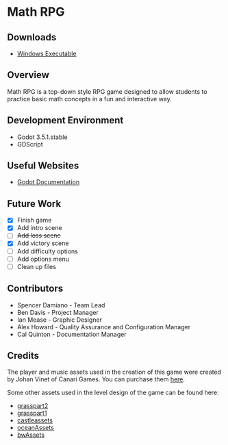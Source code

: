 # Math RPG

## Downloads

* [Windows Executable](Mathrpg.exe)

## Overview

Math RPG is a top-down style RPG game designed to allow students to practice basic math concepts in a fun and interactive way.

## Development Environment

* Godot 3.5.1.stable
* GDScript

## Useful Websites

* [Godot Documentation](https://docs.godotengine.org/en/stable/index.html)

## Future Work

- [x] Finish game
- [x] Add intro scene
- [ ] ~~Add loss scene~~
- [x] Add victory scene
- [ ] Add difficulty options
- [ ] Add options menu
- [ ] Clean up files

## Contributors

* Spencer Damiano - Team Lead
* Ben Davis - Project Manager
* Ian Mease - Graphic Designer
* Alex Howard - Quality Assurance and Configuration Manager
* Cal Quinton - Documentation Manager

## Credits

The player and music assets used in the creation of this game were created by Johan Vinet of Canari Games. You can purchase them [here](https://canarigames.itch.io/canaripack-8bit-topdown).

Some other assets used in the level design of the game can be found here:
* [grasspart2](https://cainos.itch.io/pixel-art-top-down-basic)
* [grasspart1](https://anokolisa.itch.io/crawler-dungeon-prison)
* [castleassets](https://pixelfrog-assets.itch.io/kings-and-pigs)
* [oceanAssets](https://finalbossblues.itch.io/atlantis-tileset)
* [bwAssets](https://canarigames.itch.io/canaripack-1bit-topdown)

